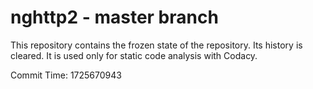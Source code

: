 # nghttp2 - master branch

This repository contains the frozen state of the repository.
Its history is cleared. It is used only for static code
analysis with Codacy.

Commit Time: 1725670943